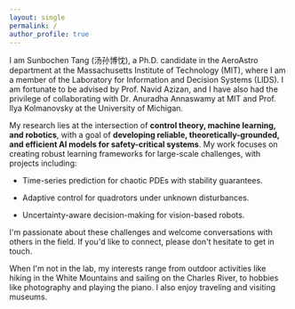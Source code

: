```yaml
---
layout: single
permalink: /
author_profile: true
---
```


I am Sunbochen Tang (汤孙博忱), a Ph.D. candidate in the AeroAstro department at the Massachusetts Institute of Technology (MIT), where I am a member of the Laboratory for Information and Decision Systems (LIDS). I am fortunate to be advised by Prof. Navid Azizan, and I have also had the privilege of collaborating with Dr. Anuradha Annaswamy at MIT and Prof. Ilya Kolmanovsky at the University of Michigan.

My research lies at the intersection of **control theory, machine learning, and robotics**, with a goal of **developing reliable, theoretically-grounded, and efficient AI models for safety-critical systems**. My work focuses on creating robust learning frameworks for large-scale challenges, with projects including:

* Time-series prediction for chaotic PDEs with stability guarantees.

* Adaptive control for quadrotors under unknown disturbances.

* Uncertainty-aware decision-making for vision-based robots.

I'm passionate about these challenges and welcome conversations with others in the field. If you'd like to connect, please don't hesitate to get in touch.

When I'm not in the lab, my interests range from outdoor activities like hiking in the White Mountains and sailing on the Charles River, to hobbies like photography and playing the piano. I also enjoy traveling and visiting museums.